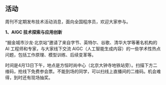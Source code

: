 ## 活动

周刊不定期发布技术活动消息，面向全国程序员，欢迎大家参与。

**1、AIGC 技术探索与应用创新**

“掘金城市沙龙·北京站”邀请了来自字节、英特尔、谷歌、清华大学等著名机构的 AI 工程师和专家，与大家线下交流 AIGC（人工智能生成内容）的一些学术性热点问题，包括工作原理、模型训练、后续变革等。

时间是4月13日下午，地点是方恒时尚中心（北京大钟寺地铁站旁）。扫描下方二维码，抢线下免费参会票。不能到场的同学，可以扫线上直播间的二维码。机会难得，到时还有现场抽奖。